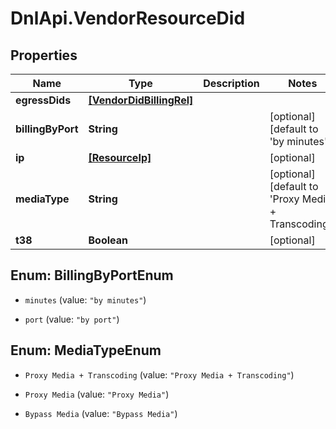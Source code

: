 # DnlApi.VendorResourceDid

## Properties
Name | Type | Description | Notes
------------ | ------------- | ------------- | -------------
**egressDids** | [**[VendorDidBillingRel]**](VendorDidBillingRel.md) |  | 
**billingByPort** | **String** |  | [optional] [default to &#39;by minutes&#39;]
**ip** | [**[ResourceIp]**](ResourceIp.md) |  | [optional] 
**mediaType** | **String** |  | [optional] [default to &#39;Proxy Media + Transcoding&#39;]
**t38** | **Boolean** |  | [optional] 


<a name="BillingByPortEnum"></a>
## Enum: BillingByPortEnum


* `minutes` (value: `"by minutes"`)

* `port` (value: `"by port"`)




<a name="MediaTypeEnum"></a>
## Enum: MediaTypeEnum


* `Proxy Media + Transcoding` (value: `"Proxy Media + Transcoding"`)

* `Proxy Media` (value: `"Proxy Media"`)

* `Bypass Media` (value: `"Bypass Media"`)




